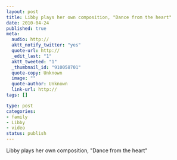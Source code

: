 ```yaml
--- 
layout: post
title: Libby plays her own composition, "Dance from the heart"
date: 2010-04-24
published: true
meta: 
  audio: http://
  aktt_notify_twitter: "yes"
  quote-url: http://
  _edit_last: "1"
  aktt_tweeted: "1"
  _thumbnail_id: "910058701"
  quote-copy: Unknown
  image: ""
  quote-author: Unknown
  link-url: http://
tags: []

type: post
categories: 
- family
- Libby
- video
status: publish
---
```

Libby plays her own composition, "Dance from the heart"


